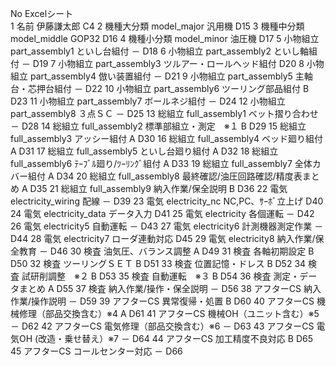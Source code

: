 
No			Excelシート		
1	名前			伊藤謙太郎	C4
2	機種大分類	model_major		汎用機	D15
3	機種中分類	model_middle		GOP32	D16
4	機種小分類	model_minor		油圧機	D17
5	小物組立	part_assembly1	といし台組付	－	D18
6	小物組立	part_assembly2	といし軸組付	－	D19
7	小物組立	part_assembly3	ツルアー・ロールヘッド組付		D20
8	小物組立	part_assembly4	倣い装置組付	－	D21
9	小物組立	part_assembly5	主軸台・芯押台組付	－	D22
10	小物組立	part_assembly6	ツーリング部品組付	B	D23
11	小物組立	part_assembly7	ボールネジ組付	－	D24
12	小物組立	part_assembly8	３点ＳＣ	－	D25
13	総組立	full_assembly1	ベット摺り合わせ	－	D28
14	総組立	full_assembly2	標準部組立・測定　※１	B	D29
15	総組立	full_assembly3	アッシー組付	A	D30
16	総組立	full_assembly4	ベッド廻り組付	A	D31
17	総組立	full_assembly5	といし台廻り組付	A	D32
18	総組立	full_assembly6	ﾃｰﾌﾞﾙ廻り/ﾂｰﾘﾝｸﾞ組付	A	D33
19	総組立	full_assembly7	全体カバー組付	A	D34
20	総組立	full_assembly8	最終確認/油圧回路確認/精度表まとめ	A	D35
21	総組立	full_assembly9	納入作業/保全説明	B	D36
22	電気	electricity_wiring	配線	－	D39
23	電気	electricity_nc	NC,PC、ｻｰﾎﾞ立上げ		D40
24	電気	electricity_data	データ入力		D41
25	電気	electricity	各個運転	－	D42
26	電気	electricity5	自動運転	－	D43
27	電気	electricity6	計測機器測定作業	－	D44
28	電気	electricity7	ローダ連動対応		D45
29	電気	electricity8	納入作業/保全教育	－	D46
30	検査		油気圧、バランス調整	A	D49
31	検査		各軸初期設定	B	D50
32	検査		ツーリングＳＥＴ	B	D51
33	検査		位置記憶・ドレス	B	D52
34	検査		試研削調整　※２	B	D53
35	検査		自動運転　※３	B	D54
36	検査		測定・データまとめ	A	D55
37	検査		納入作業/操作・保全説明	－	D56
38	アフターCS		納入作業/操作説明	－	D59
39	アフターCS		異常復帰・処置	B	D60
40	アフターCS		機械修理（部品交換含む）※4	A	D61
41	アフターCS		機械OH（ユニット含む）※5	－	D62
42	アフターCS		電気修理（部品交換含む）※6	－	D63
43	アフターCS		電気OH (改造・乗せ替え）※7	－	D64
44	アフターCS		加工精度不良対応	B	D65
45	アフターCS		コールセンター対応	－	D66
